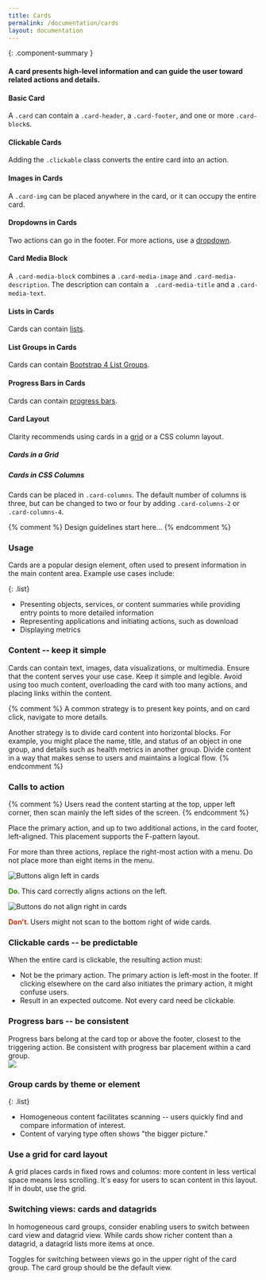 ```yaml
---
title: Cards
permalink: /documentation/cards
layout: documentation
---
```


{: .component-summary }
#### A card presents high-level information and can guide the user toward related actions and details.

#### Basic Card

A <code class="clr-code">.card</code> can contain a <code class="clr-code">.card-header</code>, a
<code class="clr-code">.card-footer</code>, and one or more <code class="clr-code">.card-block</code>s.

<clr-card-layout-demo></clr-card-layout-demo>

#### Clickable Cards

Adding the <code class="clr-code">.clickable</code> class converts the entire
card into an action.

<clr-card-clickable-demo></clr-card-clickable-demo>

#### Images in Cards

A <code class="clr-code">.card-img</code> can be placed anywhere in the card, or it can occupy the entire card.

<clr-card-images-demo></clr-card-images-demo>

#### Dropdowns in Cards

Two actions can go in the footer. For more actions, use a
<a href="{{ site.baseurl }}/documentation/dropdowns">dropdown</a>.

<clr-card-dropdown-demo></clr-card-dropdown-demo>

#### Card Media Block

A <code class="clr-code">.card-media-block</code> combines a <code class="clr-code">.card-media-image</code>
and <code class="clr-code">.card-media-description</code>. The description can contain a <code class="clr-code">
.card-media-title</code> and a <code class="clr-code">.card-media-text</code>.


<clr-card-media-block-demo></clr-card-media-block-demo>

#### Lists in Cards

Cards can contain <a href="{{ site.baseurl }}/documentation/lists">lists</a>.

<clr-lists-in-cards-demo></clr-lists-in-cards-demo>

#### List Groups in Cards

Cards can contain <a href="http://v4-alpha.getbootstrap.com/components/list-group/" target="_blank">Bootstrap 4 List Groups</a>.

<clr-list-group-demo></clr-list-group-demo>

#### Progress Bars in Cards

Cards can contain <a href="{{ site.baseurl }}/documentation/progress">progress bars</a>.

<clr-progress-bar-cards-demo></clr-progress-bar-cards-demo>

<clr-progress-bar-inline-cards-demo></clr-progress-bar-inline-cards-demo>

#### Card Layout

Clarity recommends using cards in a <a href="{{ site.baseurl }}/documentation/grid">grid</a> or a CSS column layout.

##### Cards in a Grid

<clr-card-grid-demo></clr-card-grid-demo>

##### Cards in CSS Columns

Cards can be placed in <code class="clr-code">.card-columns</code>. The default number of columns is three,
but can be changed to two or four by adding <code class="clr-code">.card-columns-2</code> or <code class="clr-code">.card-columns-4</code>.

<p></p>

<clr-card-masonry-demo></clr-card-masonry-demo>

{% comment %}
    Design guidelines start here...
{% endcomment %}

### Usage

Cards are a popular design element, often used to present information in the main content area. Example use cases include:

{: .list}
- Presenting objects, services, or content summaries while  providing entry points to more detailed information
- Representing applications and initiating actions, such as download
- Displaying metrics


### Content -- keep it simple

Cards can contain text, images, data visualizations, or multimedia.  Ensure that the content serves your use case. Keep it simple and legible.  Avoid using too much content, overloading the card with too many actions, and placing links within the content.

{% comment %}
A common strategy is to present key points, and on card click, navigate to more details.  

Another strategy is to divide card content into horizontal blocks. For example, you might place the name, title, and status of an object in one group, and details such as health metrics in another group.  Divide content in a way that makes sense to users and maintains a logical flow.
{% endcomment %}

### Calls to action

{% comment %}
Users read the content starting at the top, upper left corner, then scan mainly the left sides of the screen.
{% endcomment %}

Place the primary action, and up to two additional actions, in the card footer, left-aligned.  This placement supports the F-pattern layout.

For more than three actions, replace the right-most action with a menu.  Do not place more than eight items in the menu.


<div class="row buttons-modal-gfx">
    <div class="col-xs">
    <span>
        <img src="{{ site.baseurl }}{{ site.data.global.images_path }}documentation/buttons/buttons_in_cards_2.png?{{ site.time | date: '%s%N' }}" alt="Buttons align left in cards">
        <p><b><font color="#318700">Do.</font> </b>This card correctly aligns actions on the left.</p>
    </span>
    </div>
    <div class="col-xs">
    <span>
        <img src="{{ site.baseurl }}{{ site.data.global.images_path }}documentation/buttons/buttons_in_cards_1.png?{{ site.time | date: '%s%N' }}" alt="Buttons do not align right in cards">
        <p><b><font color="#E62700">Don't.</font> </b> Users might not scan to the bottom right of wide cards.</p>
        </span>
    </div>
    </div>

### Clickable cards -- be predictable

When the entire card is clickable, the resulting action must:

<ul class="list">
          <li>Not be the primary action.  The primary action is  left-most in the footer.   If clicking elsewhere on the card also initiates the primary action, it might confuse users.</li>
          <li>
            Result in an expected outcome.  Not every card need be clickable.
<!-- A common action is to navigate to more details. -->
          </li>
      </ul>

### Progress bars -- be consistent

<div class="row buttons-modal-gfx">
    <div class="col-xs">
    <span>
        Progress bars belong at the card top or above the footer,   closest to the triggering action.  Be consistent with progress bar placement within a card group.
    </span>
    </div>
    <div class="col-xs">
    <span>
         <img src="{{ site.baseurl }}{{ site.data.global.images_path }}documentation/cards/card_progress.png?{{ site.time | date: '%s%N' }}">
    </span>
    </div>
</div>


### Group cards by theme or element

<!-- When grouping cards, consider the mental model you want to convey: -->

{: .list}
- Homogeneous content facilitates scanning -- users  quickly find and compare information of interest.  <!--Objects, applications, and services are typically collected in individual, homogeneous groups.-->
- Content of varying type often shows "the bigger picture."<!-- --such a collection might show the number of users logged in, recent tasks, alerts, and infrastructure to build.  Cards in heterogeneous groups often don't have associated actions. -->

### Use a grid for card layout

A grid places cards in fixed rows and columns:  more content in less vertical space means less scrolling. It's easy for users to scan content in this layout. If in doubt, use the grid.

### Switching views: cards and datagrids

In homogeneous card groups, consider enabling users to switch between card view and datagrid view. While cards show richer content than a datagrid, a datagrid lists more items at once.

Toggles for switching between views go in the upper right of the card group. The card group should be the default view.
